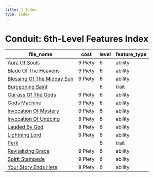 ```yaml
---
title: 📑 Index
type: index
---
```


# Conduit: 6th-Level Features Index

| file_name                                                        | cost    | level | feature_type |
| ---------------------------------------------------------------- | ------- | ----- | ------------ |
| [Aura Of Souls](Aura%20Of%20Souls)                               | 9 Piety | 6     | ability      |
| [Blade Of The Heavens](Blade%20Of%20The%20Heavens)               | 9 Piety | 6     | ability      |
| [Blessing Of The Midday Sun](Blessing%20Of%20The%20Midday%20Sun) | 9 Piety | 6     | ability      |
| [Burgeoning Saint](Burgeoning%20Saint)                           |         | 6     | trait        |
| [Cuirass Of The Gods](Cuirass%20Of%20The%20Gods)                 | 9 Piety | 6     | ability      |
| [Gods Machine](Gods%20Machine)                                   | 9 Piety | 6     | ability      |
| [Invocation Of Mystery](Invocation%20Of%20Mystery)               | 9 Piety | 6     | ability      |
| [Invocation Of Undoing](Invocation%20Of%20Undoing)               | 9 Piety | 6     | ability      |
| [Lauded By God](Lauded%20By%20God)                               | 9 Piety | 6     | ability      |
| [Lightning Lord](Lightning%20Lord)                               | 9 Piety | 6     | ability      |
| [Perk](Perk)                                                     |         | 6     | trait        |
| [Revitalizing Grace](Revitalizing%20Grace)                       | 9 Piety | 6     | ability      |
| [Spirit Stampede](Spirit%20Stampede)                             | 9 Piety | 6     | ability      |
| [Your Story Ends Here](Your%20Story%20Ends%20Here)               | 9 Piety | 6     | ability      |
